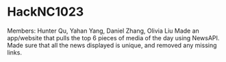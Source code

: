 # HackNC1023
Members: Hunter Qu, Yahan Yang, Daniel Zhang, Olivia Liu 
Made an app/website that pulls the top 6 pieces of media of the day using NewsAPI. Made sure that all the news displayed is unique, and removed any missing links. 
